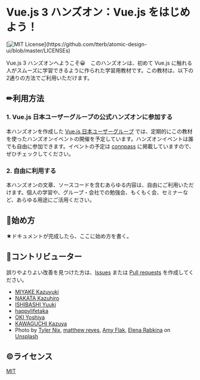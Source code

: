 # Vue.js 3 ハンズオン：Vue.js をはじめよう！

[![MIT License](https://img.shields.io/apm/l/atomic-design-ui.svg?)](https://github.com/tterb/atomic-design-ui/blob/master/LICENSEs)

Vue.js 3 ハンズオンへようこそ😀　このハンズオンは、初めて Vue.js に触れる人がスムーズに学習できるように作られた学習用教材です。この教材は、以下の2通りの方法でご利用いただけます。

## ✏利用方法
### 1. Vue.js 日本ユーザーグループの公式ハンズオンに参加する
本ハンズオンを作成した [Vue.js 日本ユーザーグループ](https://vuejs-jp.org/) では、定期的にこの教材を使ったハンズオンイベントの開催を予定しています。ハンズオンイベントは誰でも自由に参加できます。イベントの予定は [connpass](https://vuejs-meetup.connpass.com/event/) に掲載していますので、ぜひチェックしてください。

### 2. 自由に利用する
本ハンズオンの文章、ソースコードを含むあらゆる内容は、自由にご利用いただけます。個人の学習や、グループ・会社での勉強会、もくもく会、セミナーなど、あらゆる用途にご活用ください。

## 🔰始め方

★ドキュメントが完成したら、ここに始め方を書く。

## 💪コントリビューター
誤りやよりよい改善を見つけた方は、[Issues](https://github.com/vuejs-jp/handson-vue3-examples/issues) または [Pull requests](https://github.com/vuejs-jp/handson-vue3-examples/pulls) を作成してください。

- [MIYAKE Kazuyuki](https://github.com/k-miyake)
- [NAKATA Kazuhiro](https://github.com/nalpan)
- [ISHIBASHI Yuuki](https://github.com/YuukiIshibashi)
- [happylifetaka](https://github.com/happylifetaka)
- [OKI Yoshiya](https://github.com/448jp)
- [KAWAGUCHI Kazuya](https://github.com/kazupon)
- Photo by <a href="https://unsplash.com/@jtylernix?utm_source=unsplash&utm_medium=referral&utm_content=creditCopyText">Tyler Nix</a>, <a href="https://unsplash.com/@visionary_imaging?utm_source=unsplash&utm_medium=referral&utm_content=creditCopyText">matthew reyes</a>, <a href="https://unsplash.com/@amysaysamy?utm_source=unsplash&utm_medium=referral&utm_content=creditCopyText">Amy Flak</a>, <a href="https://unsplash.com/@rabkina?utm_source=unsplash&utm_medium=referral&utm_content=creditCopyText">Elena Rabkina</a> on <a href="https://unsplash.com/?utm_source=unsplash&utm_medium=referral&utm_content=creditCopyText">Unsplash</a>

## ©ライセンス
[MIT](https://opensource.org/licenses/MIT)
